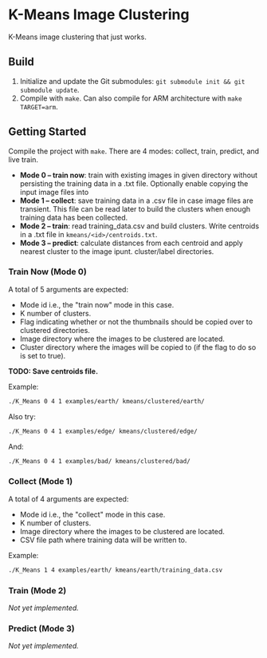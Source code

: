 # K-Means Image Clustering
K-Means image clustering that just works.
## Build
1. Initialize and update the Git submodules: `git submodule init && git submodule update`.
2. Compile with `make`. Can also compile for ARM architecture with `make TARGET=arm`.
## Getting Started
Compile the project with `make`. There are 4 modes: collect, train, predict, and live train.
 - **Mode 0 – train now**: train with existing images in given directory without persisting the training data in a .txt file. Optionally enable copying the input image files into 
 - **Mode 1 – collect**: save training data in a .csv file in case image files are transient. This file can be read later to build the clusters when enough training data has been collected.
 - **Mode 2 – train**: read training_data.csv and build clusters. Write centroids in a .txt file in `kmeans/<id>/centroids.txt`.
 - **Mode 3 – predict**: calculate distances from each centroid and apply nearest cluster to the image ipunt.
cluster/label directories.

### Train Now (Mode 0)

A total of 5 arguments are expected:
 - Mode id i.e., the "train now" mode in this case.
 - K number of clusters.
 - Flag indicating whether or not the thumbnails should be copied over to clustered directories.
 - Image directory where the images to be clustered are located.
 - Cluster directory where the images will be copied to (if the flag to do so is set to true).

**TODO: Save centroids file.**

Example:
```bash
./K_Means 0 4 1 examples/earth/ kmeans/clustered/earth/
```

Also try:
```bash
./K_Means 0 4 1 examples/edge/ kmeans/clustered/edge/
```

And:
```bash
./K_Means 0 4 1 examples/bad/ kmeans/clustered/bad/
```

### Collect (Mode 1)

A total of 4 arguments are expected:
 - Mode id i.e., the "collect" mode in this case.
 - K number of clusters.
 - Image directory where the images to be clustered are located.
 - CSV file path where training data will be written to.

 Example:
 ```bash
 ./K_Means 1 4 examples/earth/ kmeans/earth/training_data.csv
 ```

### Train (Mode 2)
_Not yet implemented._

### Predict (Mode 3)
_Not yet implemented._
